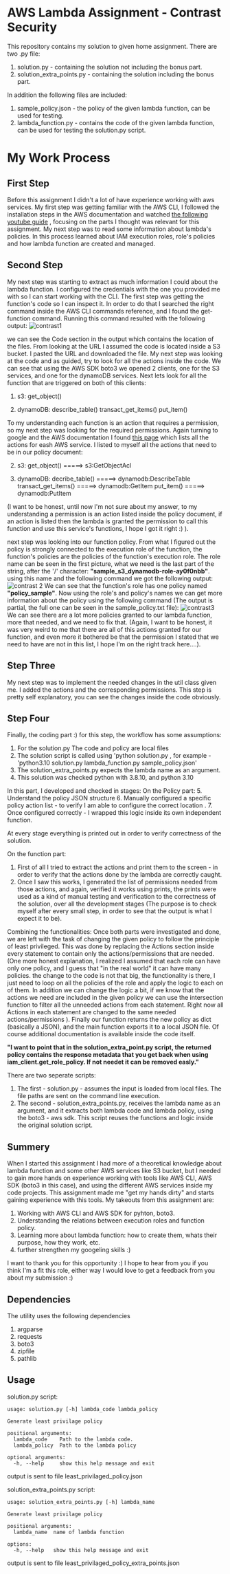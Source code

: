 # AWS Lambda Assignment - Contrast Security

This repository contains my solution to given home assignment. There are two .py file:

1.  solution.py - containing the solution not including the bonus part.
2.  solution_extra_points.py - containing the solution including the bonus part.

In addition the following files are included:

1. sample_policy.json - the policy of the given lambda function, can be used for testing.
2. lambda_function.py - contains the code of the given lambda function, can be used for testing the solution.py script.

# My Work Process

## First Step

Before this assignment I didn't a lot of have experience working with aws services.
My first step was getting familiar with the AWS CLI, I followed the installation steps in the AWS documentation and watched [the following youtube guide](https://www.youtube.com/watch?v=PWAnY-w1SGQ&t=847s) , focusing on the parts I thought was relevant for this assignment. My next step was to read some information about lambda's policies. In this process learned about IAM execution roles, role's policies and how lambda function are created and managed.

## Second Step

My next step was starting to extract as much information I could about the lambda function. I configured the credentials with the one you provided me with so I can start working with the CLI. The first step was getting the function's code so I can inspect it. In order to do that I searched the right command inside the AWS CLI commands reference, and I found the get-function command. Running this command resulted with the following output:
![contrast1](/images/contrast1.png)

we can see the Code section in the output which contains the location of the files. From looking at the URL I assumed the code is located inside a S3 bucket. I pasted the URL and downloaded the file. My next step was looking at the code and as guided, try to look for all the actions inside the code. We can see that using the AWS SDK boto3 we opened 2 clients, one for the S3 services, and one for the dynamoDB services. Next lets look for all the function that are triggered on both of this clients:

1.  s3:
    get_object()

2.  dynamoDB:
    describe_table()
    transact_get_items()
    put_item()

To my understanding each function is an action that requires a permission, so my next step was looking for the required permissions. Again turning to google and the AWS documentation I found [this page](https://docs.aws.amazon.com/service-authorization/latest/reference/reference_policies_actions-resources-contextkeys.html) which lists all the actions for eash AWS service. I listed to myself all the actions that need to be in our policy document:

2.  s3:
    get_object() =====> s3:GetObjectAcl

3.  dynamoDB:
    decribe_table() =====> dynamodb:DescribeTable
    transact_get_items() =====> dynamodb:GetItem
    put_item() =====> dynamodb:PutItem

(I want to be honest, until now I'm not sure about my answer, to my understanding a permission is an action listed inside the policy document, if an action is listed then the lambda is granted the permission to call this function and use this service's functions, I hope I got it right :) ).

next step was looking into our function policy. From what I figured out the policy is strongly connected to the execution role of the function, the function's policies are the policies of the function's execution role. The role name can be seen in the first picture, what we need is the last part of the string, after the '/' character: **"sample_s3_dynamodb-role-ay0f0nbb"**.
using this name and the following command we got the following output:
![contrast 2 ](/images/contrast2.png)
We can see that the function's role has one policy named **"policy_sample"**. Now using the role's and policy's names we can get more information about the policy using the following command (The output is partial, the full one can be seen in the sample_policy.txt file):
![contrast3](/images/contrast3.png)
We can see there are a lot more policies granted to our lambda function, more that needed, and we need to fix that.
(Again, I want to be honest, it was very weird to me that there are all of this actions granted for our function, and even more it bothered be that the permission I stated that we need to have are not in this list, I hope I'm on the right track here....).

## Step Three

My next step was to implement the needed changes in the util class given me. I added the actions and the corresponding permissions. This step is pretty self explanatory, you can see the changes inside the code obviously.

## Step Four

Finally, the coding part :)
for this step, the workflow has some assumptions:

1. For the solution.py The code and policy are local files
2. The solution script is called using 'python solution.py <lambda code file path> <policy json file path>, for example - 'python3.10 solution.py lambda_function.py sample_policy.json'
3. The solution_extra_points.py expects the lambda name as an argument.
4. This solution was checked python with 3.8.10, and python 3.10

In this part, I developed and checked in stages:
On the Policy part: 5. Understand the policy JSON structure 6. Manually configured a specific policy action list - to verify I am able to configure the correct location . 7. Once configured correctly - I wrapped this logic inside its own independent function.

At every stage everything is printed out in order to verify correctness of the solution.

On the function part:

1. First of all I tried to extract the actions and print them to the screen - in order to verify that the actions done by the lambda are correctly caught.
2. Once I saw this works, I generated the list of permissions needed from those actions, and again, verified it works using prints, the prints were used as a kind of manual testing and verification to the correctness of the solution, over all the development stages (The purpose is to check myself after every small step, in order to see that the output is what I expect it to be).

Combining the functionalities:
Once both parts were investigated and done, we are left with the task of changing the given policy to follow the principle of least privileged. This was done by replacing the Actions section inside every statement to contain only the actions/permissions that are needed.
(One more honest explanation, I realized I assumed that each role can have only one policy, and I guess that "in the real world" it can have many policies. the change to the code is not that big, the functionality is there, I just need to loop on all the policies of the role and apply the logic to each on of them. In addition we can change the logic a bit, if we know that the actions we need are included in the given policy we can use the intersection function to filter all the unneeded actions from each statement. Right now all Actions in each statement are changed to the same needed actions/permissions ). Finally our function returns the new policy as dict (basically a JSON), and the main function exports it to a local JSON file.
Of course additional documentation is available inside the code itself.

**"I want to point that in the solution_extra_point.py script, the returned policy contains the response metadata that you get back when using iam_client.get_role_policy. If not needet it can be removed easly."**

There are two seperate scripts:

1. The first - solution.py - assumes the input is loaded from local files. The file paths are sent on the command line execution.
2. The second - solution_extra_points.py, receives the lambda name as an argument, and it extracts both lambda code and lambda policy, using the boto3 - aws sdk. This script reuses the functions and logic inside the original solution script.

## Summery

When I started this assignment I had more of a theoretical knowledge about lambda function and some other AWS services like S3 bucket, but I needed to gain more hands on experience working with tools like AWS CLI, AWS SDK (boto3 in this case), and using the different AWS services inside my code projects. This assignment made me "get my hands dirty" and starts gaining experience with this tools. My takeouts from this assignment are:

1. Working with AWS CLI and AWS SDK for pyhton, boto3.
2. Understanding the relations between execution roles and function policy.
3. Learning more about lambda function: how to create them, whats their purpose, how they work, etc.
4. further strengthen my googeling skills :)

I want to thank you for this opportunity :)
I hope to hear from you if you think I'm a fit this role, either way I would love to get a feedback from you about my submission :)

## Dependencies

The utility uses the following dependencies

1. argparse
2. requests
3. boto3
4. zipfile
5. pathlib

## Usage

solution.py script:

```
usage: solution.py [-h] lambda_code lambda_policy

Generate least privilage policy

positional arguments:
  lambda_code    Path to the lambda code.
  lambda_policy  Path to the lambda policy

optional arguments:
  -h, --help     show this help message and exit
```

output is sent to file least_privilaged_policy.json

solution_extra_points.py script:

```
usage: solution_extra_points.py [-h] lambda_name

Generate least privilage policy

positional arguments:
  lambda_name  name of lambda function

options:
  -h, --help   show this help message and exit
```

output is sent to file least_privilaged_policy_extra_points.json
